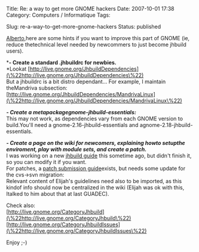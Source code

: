 Title: Re: a way to get more GNOME hackers
Date: 2007-10-01 17:38
Category: Computers / Informatique
Tags: <?xml version="1.0" encoding="utf-8"?>

Slug: re-a-way-to-get-more-gnome-hackers
Status: published

[Alberto](\%22http://aruiz.typepad.com/siliconisland/2007/04/lets_make_it_ea.html\%22),here are some hints if you want to improve this part of GNOME (ie, reduce thetechnical level needed by newcommers to just become jhbuild users).  
  
***- Create a standard .jhbuildrc for newbies.**  
*Lookat [http://live.gnome.org/JhbuildDependencies](\%22http://live.gnome.org/JhbuildDependencies\%22)  
But a jhbuildrc is a bit distro dependant... For example, I maintain theMandriva subsection:  
[http://live.gnome.org/JhbuildDependencies/MandrivaLinux](\%22http://live.gnome.org/JhbuildDependencies/MandrivaLinux\%22)  
  
***- Create a metapackagegnome-jhbuild-essentials:***  
This may not work, as dependencies vary from each GNOME version to build.You'll need a gnome-2.16-jhbuild-essentials and agnome-2.18-jhbuild-essentials.  
  
***- Create a page on the wiki for newcomers, explaining howto setupthe enviroment, play with module sets, and create a patch.***  
I was working on a new [jhbuild guide](\%22http://live.gnome.org/LuisMenina/JhbuildGuide\%22) this sometime ago, but didn't finish it, so you can modify it if you want.  
For patches, a [patch submission guide](\%22http://live.gnome.org/GnomeLove/SubmittingPatches\%22)exists, but needs some update for the cvs-&gt;svn migration:  
Relevant content of Elijah's guidelines need also to be imported, as this kindof info should now be centralized in the wiki (Elijah was ok with this, Italked to him about that at last GUADEC).  
  
Check also:  
[http://live.gnome.org/CategoryJhbuild](\%22http://live.gnome.org/CategoryJhbuild\%22)  
[http://live.gnome.org/CategoryJhbuildIssues](\%22http://live.gnome.org/CategoryJhbuildIssues\%22)  
  
Enjoy ;-)
